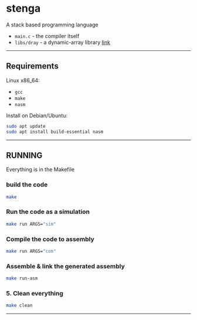 # stenga
A stack based programming language

* `main.c` - the compiler itself
* `libs/dray` - a dynamic-array library [link](https://github.com/a-marzouk01/dynamic-arrays)


---

## Requirements

Linux x86\_64:

* `gcc`
* `make`
* `nasm`

Install on Debian/Ubuntu:

```bash
sudo apt update
sudo apt install build-essential nasm
```

---

## RUNNING

Everything is in the Makefile

### build the code 

```bash
make
```

### Run the code as a simulation 

```bash
make run ARGS="sim"
```

### Compile the code to assembly

```bash
make run ARGS="com"
```

### Assemble & link the generated assembly

```bash
make run-asm
```

### 5. Clean everything

```bash
make clean
```

---
